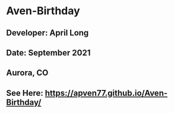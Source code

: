 # Aven-Birthday

## Developer: April Long

## Date: September 2021

## Aurora, CO 

## See Here: https://apven77.github.io/Aven-Birthday/

